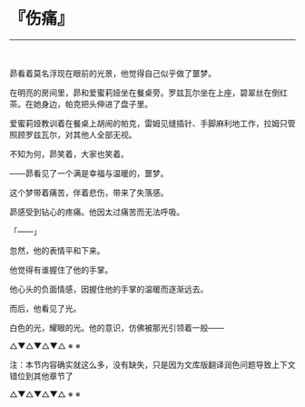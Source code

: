 # 『伤痛』

------

　

昴看着莫名浮现在眼前的光景，他觉得自己似乎做了噩梦。

在明亮的房间里，昴和爱蜜莉娅坐在餐桌旁。罗兹瓦尔坐在上座，碧翠丝在倒红茶。在她身边，帕克把头伸进了盘子里。

爱蜜莉娅教训着在餐桌上胡闹的帕克，雷姆见缝插针、手脚麻利地工作，拉姆只管照顾罗兹瓦尔，对其他人全部无视。

不知为何，昴笑着，大家也笑着。

——昴看见了一个满是幸福与温暖的，噩梦。

这个梦带着痛苦，伴着悲伤，带来了失落感。

昴感受到钻心的疼痛。他因太过痛苦而无法呼吸。

「——」

忽然，他的表情平和下来。

他觉得有谁握住了他的手掌。

他心头的负面情感，因握住他的手掌的温暖而逐渐远去。

而后，他看见了光。

白色的光，耀眼的光。他的意识，仿佛被那光引领着一般——

△▼△▼△▼△ ※ ※

注：本节内容确实就这么多，没有缺失，只是因为文库版翻译润色问题导致上下文错位到其他章节了

△▼△▼△▼△ ※ ※

